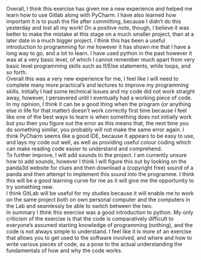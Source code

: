 Overall, I think this exercise has given me a new experience and helped me learn how to use Gitlab along with PyCharm. I have also learned how important it is to push the file after committing, because I didn’t do this yesterday and lost all my work! On a positive note, though, I believe it was better to make the mistake at this stage on a much smaller project, than at a later date in a much bigger project. I think this has been a useful introduction to programming for me however it has shown me that I have a long way to go, and a lot to learn. I have used python in the past however it was at a very basic level, of which I cannot remember much apart from very basic level programming skills such as If/Else statements, while loops, and so forth.  
Overall this was a very new experience for me, I feel like I will need to complete many more practical’s and lectures to improve my programming skills. Initially I had some technical issues and my code did not work straight away, however, I persevered until I eventually had a working piece of code. In my opinion, I think it can be a good thing when the program (or anything else in life for that matter) doesn’t work correctly first time because I feel like one of the best ways to learn is when something does not initially work but you then you figure out the error as this means that, the next time you do something similar, you probably will not make the same error again.  I think PyCharm seems like a good IDE, because it appears to be easy to use, and lays my code out well, as well as providing useful colour coding which can make reading code easier to understand and comprehend.  
To further improve, I will add sounds to the project. I am currently unsure how to add sounds, however I think I will figure this out by looking on the panda3d website for clues and then download a (copyright free) sound of a panda and then attempt to implement this sound into the programme. I think this will be a good learning curve for me as it will give me the opportunity to try something new.  
I think GitLab will be useful for my studies because it will enable me to work on the same project both on own personal computer and the computers in the Lab and seamlessly be able to switch between the two.  
In summary I think this exercise was a good introduction to python. My only criticism of the exercise is that the code is comparatively difficult to everyone’s assumed starting knowledge of programming (nothing), and the code is not always simple to understand. I feel like it is more of an exercise that allows you to get used to the software involved, and where and how to write various pieces of code, as a pose to the actual understanding the fundamentals of how and why the code works. 
